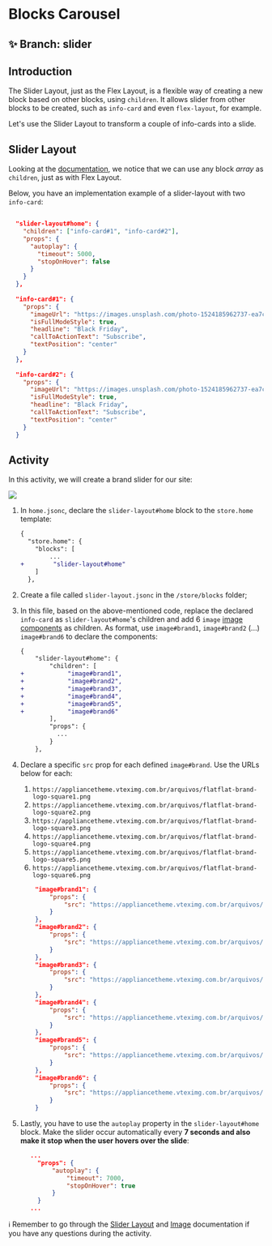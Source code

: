# Blocks Carousel

## :sparkles: **Branch:** slider

## Introduction

The Slider Layout, just as the Flex Layout, is a flexible way of creating a new block based on other blocks, using `children`. It allows slider from other blocks to be created, such as `info-card` and even `flex-layout`, for example.

Let's use the Slider Layout to transform a couple of info-cards into a slide.

## Slider Layout

Looking at the [documentation](https://vtex.io/docs/components/layout/vtex.slider-layout), we notice that we can use any block _array_ as `children`, just as with Flex Layout.

Below, you have an implementation example of a slider-layout with two `info-card`:

```json

  "slider-layout#home": {
    "children": ["info-card#1", "info-card#2"],
    "props": {
      "autoplay": {
        "timeout": 5000,
        "stopOnHover": false
      }
    }
  },
  
  "info-card#1": {
    "props": {
      "imageUrl": "https://images.unsplash.com/photo-1524185962737-ea7c028a12cd?ixlib=rb-1.2.1&auto=format&fit=crop&w=1350&q=80",
      "isFullModeStyle": true,
      "headline": "Black Friday",
      "callToActionText": "Subscribe",
      "textPosition": "center"
    }
  },
  
  "info-card#2": {
    "props": {
      "imageUrl": "https://images.unsplash.com/photo-1524185962737-ea7c028a12cd?ixlib=rb-1.2.1&auto=format&fit=crop&w=1350&q=80",
      "isFullModeStyle": true,
      "headline": "Black Friday",
      "callToActionText": "Subscribe",
      "textPosition": "center"
    }
  }

```

## Activity

In this activity, we will create a brand slider for our site: 

![](https://appliancetheme.vteximg.com.br/arquivos/brand-slider.png)

1. In `home.jsonc`, declare the `slider-layout#home` block to the `store.home` template:

    ```diff
    {
      "store.home": {
        "blocks": [
            ...
    +        "slider-layout#home"
        ]
      },
    ```

2. Create a file called `slider-layout.jsonc` in the `/store/blocks` folder;
3. In this file, based on the above-mentioned code, replace the declared `info-card` as `slider-layout#home`'s children and add 6 `image` [image components](https://vtex.io/docs/components/general/vtex.store-components/image) as children. As format, use `image#brand1`, `image#brand2` (...) `image#brand6` to declare the components:

    ```diff
    {
        "slider-layout#home": {
            "children": [
    +            "image#brand1",
    +            "image#brand2",
    +            "image#brand3",
    +            "image#brand4",
    +            "image#brand5",
    +            "image#brand6"
            ],
            "props": {
              ...
            }
        },
    ```

4. Declare a specific `src` prop for each defined `image#brand`. Use the URLs below for each:
   1.  `https://appliancetheme.vteximg.com.br/arquivos/flatflat-brand-logo-square1.png`
   2.  `https://appliancetheme.vteximg.com.br/arquivos/flatflat-brand-logo-square2.png`
   3.  `https://appliancetheme.vteximg.com.br/arquivos/flatflat-brand-logo-square3.png`
   4.  `https://appliancetheme.vteximg.com.br/arquivos/flatflat-brand-logo-square4.png`
   5.  `https://appliancetheme.vteximg.com.br/arquivos/flatflat-brand-logo-square5.png`
   6.  `https://appliancetheme.vteximg.com.br/arquivos/flatflat-brand-logo-square6.png`

    ```json
        "image#brand1": {
            "props": {
                "src": "https://appliancetheme.vteximg.com.br/arquivos/flatflat-brand-logo-square1.png"
            }
        },
        "image#brand2": {
            "props": {
                "src": "https://appliancetheme.vteximg.com.br/arquivos/flatflat-brand-logo-square2.png"
            }
        },
        "image#brand3": {
            "props": {
                "src": "https://appliancetheme.vteximg.com.br/arquivos/flatflat-brand-logo-square3.png"
            }
        },
        "image#brand4": {
            "props": {
                "src": "https://appliancetheme.vteximg.com.br/arquivos/flatflat-brand-logo-square4.png"
            }
        },
        "image#brand5": {
            "props": {
                "src": "https://appliancetheme.vteximg.com.br/arquivos/flatflat-brand-logo-square5.png"
            }
        },
        "image#brand6": {
            "props": {
                "src": "https://appliancetheme.vteximg.com.br/arquivos/flatflat-brand-logo-square6.png"
            }
        }
    ```

5. Lastly, you have to use the `autoplay` property in the `slider-layout#home` block. Make the slider occur automatically every **7 seconds and also make it stop when the user hovers over the slide**:

```json
      ...
        "props": {
            "autoplay": {
                "timeout": 7000,
                "stopOnHover": true
            }
        }
      ...
```

:information_source: Remember to go through the [Slider Layout](https://vtex.io/docs/components/layout/vtex.slider-layout) and [Image](https://vtex.io/docs/components/general/vtex.store-components/image) documentation if you have any questions during the activity.


